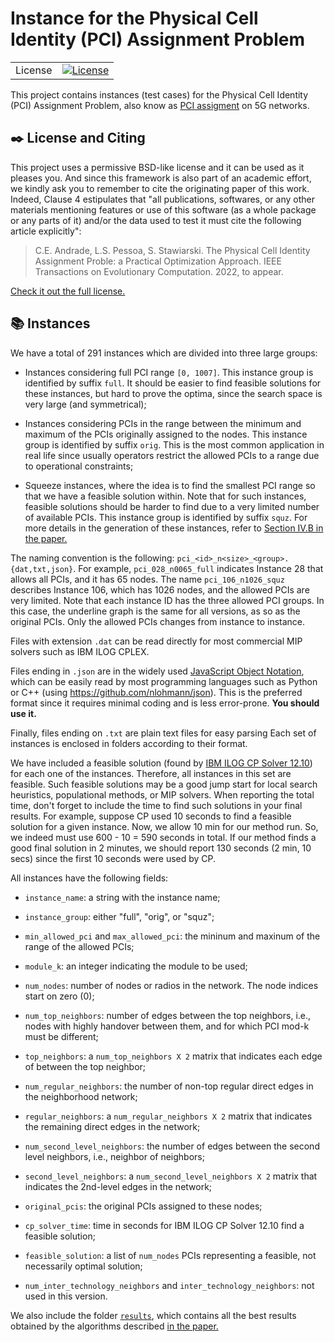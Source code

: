 Instance for the Physical Cell Identity (PCI) Assignment Problem
===============================================================================

<table>
<tr>
  <td>License</td>
  <td>
    <a href="https://github.com/ceandrade/pci_assignment_problem_instances/blob/master/LICENSE.md">
    <img src="https://img.shields.io/badge/license-BSD--like-blue" alt="License" />
    </a>
  </td>
</tr>
</table>

This project contains instances (test cases) for the 
Physical Cell Identity (PCI) Assignment Problem, also know as 
[PCI assigment](http://www.techplayon.com/5g-nr-physical-cell-id-pci-planning)
on 5G networks.

:black_nib: License and Citing
--------------------------------------------------------------------------------

This project uses a permissive BSD-like license and it can be used as it
pleases you. And since this framework is also part of an academic effort, we
kindly ask you to remember to cite the originating paper of this work.
Indeed, Clause 4 estipulates that "all publications, softwares, or any other
materials mentioning features or use of this software (as a whole package or
any parts of it) and/or the data used to test it must cite the following
article explicitly":

> C.E. Andrade, L.S. Pessoa, S. Stawiarski. The Physical Cell Identity
> Assignment Proble: a Practical Optimization Approach. IEEE Transactions
> on Evolutionary Computation. 2022, to appear.

[Check it out the full license.](https://github.com/ceandrade/pci_assignment_problem_instances/blob/master/LICENSE.md)

:books: Instances
-------------------------------------------------------------------------------

We have a total of 291 instances which are divided into three large groups:

- Instances considering full PCI range `[0, 1007]`. This instance group is
  identified by suffix `full`. It should be easier to find feasible solutions
  for these instances, but hard to prove the optima, since the search space is
  very large (and symmetrical);

- Instances considering PCIs in the range between the minimum and maximum of
  the PCIs originally assigned to the nodes.  This instance group is identified
  by suffix `orig`.  This is the most common application in real life since
  usually operators restrict the allowed PCIs to a range due to operational
  constraints;

- Squeeze instances, where the idea is to find the smallest PCI range so that
  we have a feasible solution within.  Note that for such instances, feasible
  solutions should be harder to find due to a very limited number of available
  PCIs. This instance group is identified by suffix `squz`.  For more details
  in the generation of these instances, refer to
  [Section IV.B in the paper.](http://dx.doi.org) 

The naming convention is the following:
`pci_<id>_n<size>_<group>.{dat,txt,json}`.
For example, `pci_028_n0065_full` indicates Instance 28 that allows all PCIs,
and it has 65 nodes. The name `pci_106_n1026_squz` describes Instance 106,
which has 1026 nodes, and the allowed PCIs are very limited.  Note that each
instance ID has the three allowed PCI groups. In this case, the underline graph
is the same for all versions, as so as the original PCIs.  Only the allowed
PCIs changes from instance to instance.

Files with extension `.dat` can be read directly for most commercial MIP
solvers such as IBM ILOG CPLEX. 

Files ending in `.json` are in the widely used
[JavaScript Object Notation](https://en.wikipedia.org/wiki/JSON), which can be
easily read by most programming languages such as Python or C++ (using
https://github.com/nlohmann/json).
This is the preferred format since it requires minimal coding and is less
error-prone. **You should use it.**

Finally, files ending on `.txt`
are plain text files for easy parsing Each set of instances is enclosed in
folders according to their format.

We have included a feasible solution (found by
[IBM ILOG CP Solver 12.10](https://www.ibm.com/products/ilog-cplex-optimization-studio))
for each one of the instances.
Therefore, all instances in this set are feasible. Such feasible solutions may
be a good jump start for local search heuristics, populational methods, or MIP
solvers. When reporting the total time, don't forget to include the time to
find such solutions in your final results. For example, suppose CP used 10
seconds to find a feasible solution for a given instance. Now, we allow 10 min
for our method run. So, we indeed must use 600 - 10 = 590 seconds in total. If
our method finds a good final solution in 2 minutes, we should report 130
seconds (2 min, 10 secs) since the first 10 seconds were used by CP.

All instances have the following fields:

- `instance_name`: a string with the instance name;

- `instance_group`: either "full", "orig", or "squz";

- `min_allowed_pci` and `max_allowed_pci`: the mininum and maxinum of the range
   of the allowed PCIs;

- `module_k`: an integer indicating the module to be used;

- `num_nodes`: number of nodes or radios in the network. The node indices
   start on zero (0);

- `num_top_neighbors`: number of edges between the top neighbors, i.e.,
   nodes with highly handover between them, and for which PCI mod-k must be
   different;

- `top_neighbors`: a `num_top_neighbors X 2` matrix that indicates each edge
  of between the top neighbor;

- `num_regular_neighbors`: the number of non-top regular direct edges in the
  neighborhood network;

- `regular_neighbors`: a `num_regular_neighbors X 2` matrix that indicates
  the remaining direct edges in the network;

- `num_second_level_neighbors`: the number of edges between the second level
  neighbors, i.e., neighbor of neighbors;

- `second_level_neighbors`: a `num_second_level_neighbors X 2` matrix that
  indicates the 2nd-level edges in the network;

- `original_pcis`: the original PCIs assigned to these nodes;

- `cp_solver_time`: time in seconds for IBM ILOG CP Solver 12.10 find a feasible
  solution;

- `feasible_solution`: a list of `num_nodes` PCIs representing a feasible,
  not necessarily optimal solution;

- `num_inter_technology_neighbors` and `inter_technology_neighbors`: not used
  in this version.

We also include the folder 
[`results`](https://github.com/ceandrade/pci_assignment_problem_instances/blob/master/results), 
which contains all the best results
obtained by the algorithms described [in the paper.](http://dx.doi.org) 

